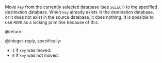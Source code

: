 Move `key` from the currently selected database (see `SELECT`) to the specified
destination database. When `key` already exists in the destination database, or
it does not exist in the source database, it does nothing. It is possible to
use `MOVE` as a locking primitive because of this.

@return

@integer-reply, specifically:

* `1` if `key` was moved.
* `0` if `key` was not moved.


